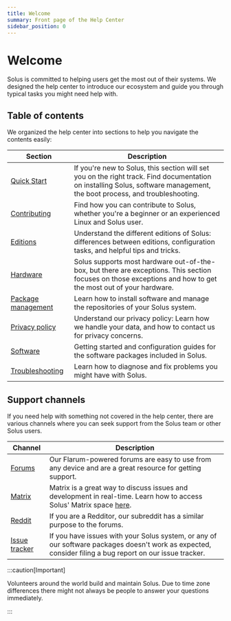 ```yaml
---
title: Welcome
summary: Front page of the Help Center
sidebar_position: 0
---
```


# Welcome

Solus is committed to helping users get the most out of their systems. We designed the help center to introduce our ecosystem and guide you through typical tasks you might need help with.

## Table of contents

We organized the help center into sections to help you navigate the contents easily:

| Section                                                  | Description                                                                                                                                                               |
| -------------------------------------------------------- | ------------------------------------------------------------------------------------------------------------------------------------------------------------------------- |
| [Quick Start](/docs/category/quick-start)                | If you're new to Solus, this section will set you on the right track. Find documentation on installing Solus, software management, the boot process, and troubleshooting. |
| [Contributing](/docs/category/contributing)              | Find how you can contribute to Solus, whether you're a beginner or an experienced Linux and Solus user.                                                                   |
| [Editions](/docs/user/editions/)                         | Understand the different editions of Solus: differences between editions, configuration tasks, and helpful tips and tricks.                                               |
| [Hardware](/docs/user/hardware/)                         | Solus supports most hardware out-of-the-box, but there are exceptions. This section focuses on those exceptions and how to get the most out of your hardware.             |
| [Package management](/docs/category/package-management/) | Learn how to install software and manage the repositories of your Solus system.                                                                                           |
| [Privacy policy](/docs/user/privacy.md)                  | Understand our privacy policy: Learn how we handle your data, and how to contact us for privacy concerns.                                                                 |
| [Software](/docs/category/software/)                     | Getting started and configuration guides for the software packages included in Solus.                                                                                     |
| [Troubleshooting](/docs/user/troubleshooting/)           | Learn how to diagnose and fix problems you might have with Solus.                                                                                                         |

## Support channels

If you need help with something not covered in the help center, there are various channels where you can seek support from the Solus team or other Solus users.

| Channel                                         | Description                                                                                                                                                                    |
| ----------------------------------------------- | ------------------------------------------------------------------------------------------------------------------------------------------------------------------------------ |
| [Forums](https://discuss.getsol.us)             | Our Flarum-powered forums are easy to use from any device and are a great resource for getting support.                                                                        |
| [Matrix](https://matrix.to/#/#solus:matrix.org) | Matrix is a great way to discuss issues and development in real-time. Learn how to access Solus' Matrix space [here](/docs/user/contributing/getting-involved.md#matrix-chat). |
| [Reddit](https://www.reddit.com/r/SolusProject) | If you are a Redditor, our subreddit has a similar purpose to the forums.                                                                                                      |
| [Issue tracker](https://issues.getsol.us)       | If you have issues with your Solus system, or any of our software packages doesn't work as expected, consider filing a bug report on our issue tracker.                        |

:::caution[Important]

Volunteers around the world build and maintain Solus. Due to time zone differences there might not always be people to answer your questions immediately.

:::
